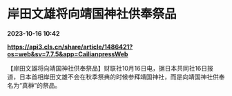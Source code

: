 # 岸田文雄将向靖国神社供奉祭品

**2023-10-16 10:42**

**https://api3.cls.cn/share/article/1486421?os=web&sv=7.7.5&app=CailianpressWeb**

【岸田文雄将向靖国神社供奉祭品】财联社10月16日电，据日本共同社16日报道，日本首相岸田文雄不会在秋季祭典的时候参拜靖国神社，而是向靖国神社供奉名为“真榊”的祭品。